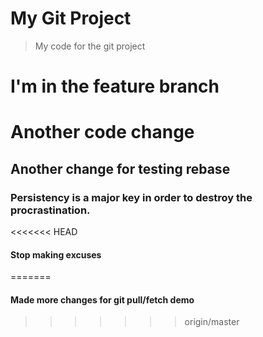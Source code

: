 # My Git Project

> My code for the git project

# I'm in the feature branch

# Another code change

## Another change for testing rebase

### Persistency is a major key in order to destroy the procrastination.

<<<<<<< HEAD
#### Stop making excuses
=======
#### Made more changes for git pull/fetch demo
>>>>>>> origin/master
